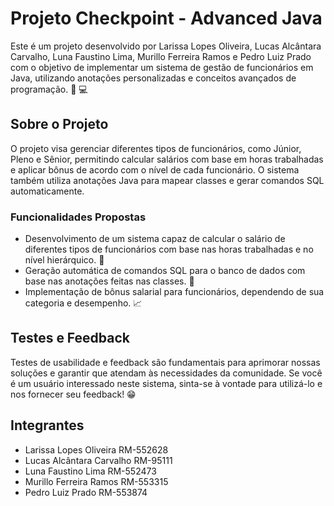 # Projeto Checkpoint - Advanced Java

Este é um projeto desenvolvido por Larissa Lopes Oliveira, Lucas Alcântara Carvalho, Luna Faustino Lima, Murillo Ferreira Ramos e Pedro Luiz Prado com o objetivo de implementar um sistema de gestão de funcionários em Java, utilizando anotações personalizadas e conceitos avançados de programação. 💼 💻

## Sobre o Projeto

O projeto visa gerenciar diferentes tipos de funcionários, como Júnior, Pleno e Sênior, permitindo calcular salários com base em horas trabalhadas e aplicar bônus de acordo com o nível de cada funcionário. O sistema também utiliza anotações Java para mapear classes e gerar comandos SQL automaticamente.

### Funcionalidades Propostas

- Desenvolvimento de um sistema capaz de calcular o salário de diferentes tipos de funcionários com base nas horas trabalhadas e no nível hierárquico. 🤖
- Geração automática de comandos SQL para o banco de dados com base nas anotações feitas nas classes. 💾
- Implementação de bônus salarial para funcionários, dependendo de sua categoria e desempenho. 📈

## Testes e Feedback

Testes de usabilidade e feedback são fundamentais para aprimorar nossas soluções e garantir que atendam às necessidades da comunidade. Se você é um usuário interessado neste sistema, sinta-se à vontade para utilizá-lo e nos fornecer seu feedback! 😁

## Integrantes

- Larissa Lopes Oliveira RM-552628
- Lucas Alcântara Carvalho RM-95111
- Luna Faustino Lima RM-552473
- Murillo Ferreira Ramos RM-553315
- Pedro Luiz Prado RM-553874
